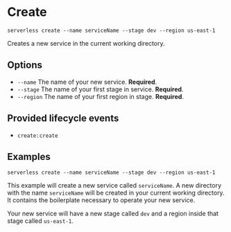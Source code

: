 # Create

```
serverless create --name serviceName --stage dev --region us-east-1
```

Creates a new service in the current working directory.

## Options
- `--name` The name of your new service. **Required**.
- `--stage` The name of your first stage in service. **Required**.
- `--region` The name of your first region in stage. **Required**.

## Provided lifecycle events
- `create:create`

## Examples

```
serverless create --name serviceName --stage dev --region us-east-1
```

This example will create a new service called `serviceName`. A new directory with the name `serviceName` will be created
in your current working directory. It contains the boilerplate necessary to operate your new service.

Your new service will have a new stage called `dev` and a region inside that stage called `us-east-1`.
